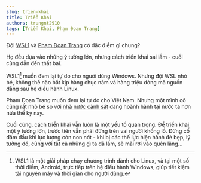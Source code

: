 ```yaml
---
slug: trien-khai
title: Triển Khai
authors: trungnt2910
tags: [Triển Khai, Phạm Đoan Trang]
---
```


Đội [WSL1](https://learn.microsoft.com/en-us/windows/wsl/compare-versions) và
[Phạm Đoan Trang](https://vi.wikipedia.org/wiki/Ph%E1%BA%A1m_%C4%90oan_Trang) có đặc điểm gì chung?

Họ đều dựa vào những ý tưởng lớn, nhưng cách triển khai sai lầm - cuối cùng dẫn đến thất bại.

<!-- truncate -->

WSL1[^1] muốn đem lại tự do cho người dùng Windows. Nhưng đội WSL nhỏ bé, không thể nào bắt kịp hàng
chục năm và hàng triệu dòng mã nguồn đằng sau hệ điều hành Linux.

Phạm Đoan Trang muốn đem lại tự do cho Việt Nam. Nhưng một mình cô cũng rất nhỏ bé so với
[nhà nước cảnh sát](https://vi.wikipedia.org/wiki/Nh%C3%A0_n%C6%B0%E1%BB%9Bc_c%E1%BA%A3nh_s%C3%A1t)
đang hoành hành tại nước ta hơn nửa thế kỷ nay.

Cuối cùng, cách triển khai vẫn luôn là một yếu tố quan trọng. Để triển khai một ý tưởng lớn, trước
tiên vẫn phải đứng trên vai người khổng lồ. Đừng cố đâm đầu khi lực lượng còn non nớt - khi bị các
thế lực hiện hành đè bẹp, lý tưởng đó, cùng với tất cả những gì ta đã làm, sẽ mãi rơi vào quên
lãng...

[^1]: WSL1 là một giải pháp chạy chương trình dành cho Linux, và tại một số thời điểm, Android, trực
tiếp trên hệ điều hành Windows, giúp tiết kiệm tài nguyên máy và thời gian cho người dùng.
